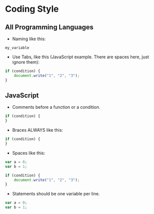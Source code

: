 # Coding Style

## All Programming Languages

- Naming like this:

```
my_variable
```

- Use Tabs, like this (JavaScript example. There are spaces here, just ignore them):

```JavaScript
if (condition) {
    document.write("1", "2", "3");
}
```

## JavaScript

- Comments before a function or a condition.

```JavaScript
if (condition) {
}
```

- Braces ALWAYS like this:

```JavaScript
if (condition) {
}
```

- Spaces like this:

```JavaScript
var a = 0;
var b = 1;

if (condition) {
    document.write("1", "2", "3");
}
```

- Statements should be one variable per line.

```JavaScript
var a = 0;
var b = 1;
```
